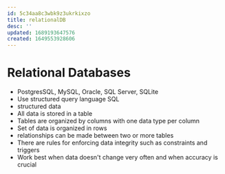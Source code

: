 ```yaml
---
id: 5c34aa8c3wbk9z3ukrkixzo
title: relationalDB
desc: ''
updated: 1689193647576
created: 1649553928606
---
```

# Relational Databases

- PostgresSQL, MySQL, Oracle, SQL Server, SQLite
- Use structured query language SQL
- structured data
- All data is stored in a table
- Tables are organized by columns with one data type per column
- Set of data is organized in rows
- relationships can be made between two or more tables
- There are rules for enforcing data integrity such as constraints and triggers
- Work best when data doesn't change very often and when accuracy is crucial
